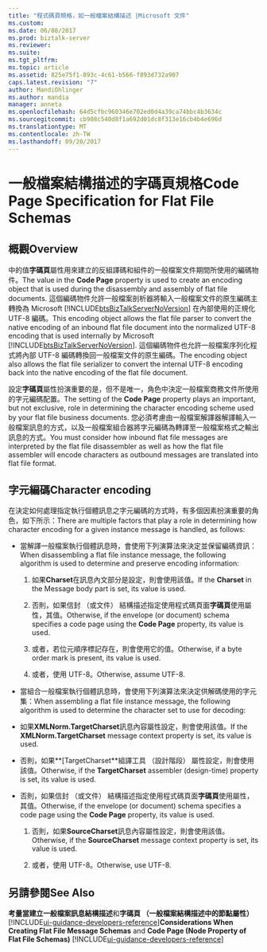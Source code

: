 ```yaml
---
title: "程式碼頁規格，如一般檔案結構描述 |Microsoft 文件"
ms.custom: 
ms.date: 06/08/2017
ms.prod: biztalk-server
ms.reviewer: 
ms.suite: 
ms.tgt_pltfrm: 
ms.topic: article
ms.assetid: 825e75f1-893c-4c61-b566-f893d732a907
caps.latest.revision: "7"
author: MandiOhlinger
ms.author: mandia
manager: anneta
ms.openlocfilehash: 64d5cfbc960346e702ed0d4a39ca74bbc4b3634c
ms.sourcegitcommit: cb908c540d8f1a692d01dc8f313e16cb4b4e696d
ms.translationtype: MT
ms.contentlocale: zh-TW
ms.lasthandoff: 09/20/2017
---
```

# <a name="code-page-specification-for-flat-file-schemas"></a><span data-ttu-id="86b04-102">一般檔案結構描述的字碼頁規格</span><span class="sxs-lookup"><span data-stu-id="86b04-102">Code Page Specification for Flat File Schemas</span></span>

## <a name="overview"></a><span data-ttu-id="86b04-103">概觀</span><span class="sxs-lookup"><span data-stu-id="86b04-103">Overview</span></span>
<span data-ttu-id="86b04-104">中的值**字碼頁**屬性用來建立的反組譯碼和組件的一般檔案文件期間所使用的編碼物件。</span><span class="sxs-lookup"><span data-stu-id="86b04-104">The value in the **Code Page** property is used to create an encoding object that is used during the disassembly and assembly of flat file documents.</span></span> <span data-ttu-id="86b04-105">這個編碼物件允許一般檔案剖析器將輸入一般檔案文件的原生編碼主轉換為 Microsoft [!INCLUDE[btsBizTalkServerNoVersion](../includes/btsbiztalkservernoversion-md.md)] 在內部使用的正規化 UTF-8 編碼。</span><span class="sxs-lookup"><span data-stu-id="86b04-105">This encoding object allows the flat file parser to convert the native encoding of an inbound flat file document into the normalized UTF-8 encoding that is used internally by Microsoft [!INCLUDE[btsBizTalkServerNoVersion](../includes/btsbiztalkservernoversion-md.md)].</span></span> <span data-ttu-id="86b04-106">這個編碼物件也允許一般檔案序列化程式將內部 UTF-8 編碼轉換回一般檔案文件的原生編碼。</span><span class="sxs-lookup"><span data-stu-id="86b04-106">The encoding object also allows the flat file serializer to convert the internal UTF-8 encoding back into the native encoding of the flat file document.</span></span>  
  
 <span data-ttu-id="86b04-107">設定**字碼頁**屬性扮演重要的是，但不是唯一，角色中決定一般檔案商務文件所使用的字元編碼配置。</span><span class="sxs-lookup"><span data-stu-id="86b04-107">The setting of the **Code Page** property plays an important, but not exclusive, role in determining the character encoding scheme used by your flat file business documents.</span></span> <span data-ttu-id="86b04-108">您必須考慮由一般檔案解譯器解譯輸入一般檔案訊息的方式，以及一般檔案組合器將字元編碼為轉譯至一般檔案格式之輸出訊息的方式。</span><span class="sxs-lookup"><span data-stu-id="86b04-108">You must consider how inbound flat file messages are interpreted by the flat file disassembler as well as how the flat file assembler will encode characters as outbound messages are translated into flat file format.</span></span>  

## <a name="character-encoding"></a><span data-ttu-id="86b04-109">字元編碼</span><span class="sxs-lookup"><span data-stu-id="86b04-109">Character encoding</span></span>  
 <span data-ttu-id="86b04-110">在決定如何處理指定執行個體訊息之字元編碼的方式時，有多個因素扮演重要的角色，如下所示：</span><span class="sxs-lookup"><span data-stu-id="86b04-110">There are multiple factors that play a role in determining how character encoding for a given instance message is handled, as follows:</span></span>  
  
-   <span data-ttu-id="86b04-111">當解譯一般檔案執行個體訊息時，會使用下列演算法來決定並保留編碼資訊：</span><span class="sxs-lookup"><span data-stu-id="86b04-111">When disassembling a flat file instance message, the following algorithm is used to determine and preserve encoding information:</span></span>  
  
    1.  <span data-ttu-id="86b04-112">如果**Charset**在訊息內文部分是設定，則會使用該值。</span><span class="sxs-lookup"><span data-stu-id="86b04-112">If the **Charset** in the Message body part is set, its value is used.</span></span>  
  
    2.  <span data-ttu-id="86b04-113">否則，如果信封 （或文件） 結構描述指定使用程式碼頁面**字碼頁**使用屬性，其值。</span><span class="sxs-lookup"><span data-stu-id="86b04-113">Otherwise, if the envelope (or document) schema specifies a code page using the **Code Page** property, its value is used.</span></span>  
  
    3.  <span data-ttu-id="86b04-114">或者，若位元順序標記存在，則會使用它的值。</span><span class="sxs-lookup"><span data-stu-id="86b04-114">Otherwise, if a byte order mark is present, its value is used.</span></span>  
  
    4.  <span data-ttu-id="86b04-115">或者，使用 UTF-8。</span><span class="sxs-lookup"><span data-stu-id="86b04-115">Otherwise, assume UTF-8.</span></span>  
  
-   <span data-ttu-id="86b04-116">當組合一般檔案執行個體訊息時，會使用下列演算法來決定供解碼使用的字元集：</span><span class="sxs-lookup"><span data-stu-id="86b04-116">When assembling a flat file instance message, the following algorithm is used to determine the character set to use for decoding:</span></span>  
  
-   <span data-ttu-id="86b04-117">如果**XMLNorm.TargetCharset**訊息內容屬性設定，則會使用該值。</span><span class="sxs-lookup"><span data-stu-id="86b04-117">If the **XMLNorm.TargetCharset** message context property is set, its value is used.</span></span>  
  
-   <span data-ttu-id="86b04-118">否則，如果**[TargetCharset**組譯工具 （設計階段） 屬性設定，則會使用該值。</span><span class="sxs-lookup"><span data-stu-id="86b04-118">Otherwise, if the **TargetCharset** assembler (design-time) property is set, its value is used.</span></span>  
  
-   <span data-ttu-id="86b04-119">否則，如果信封 （或文件） 結構描述指定使用程式碼頁面**字碼頁**使用屬性，其值。</span><span class="sxs-lookup"><span data-stu-id="86b04-119">Otherwise, if the envelope (or document) schema specifies a code page using the **Code Page** property, its value is used.</span></span>  
  
    1.  <span data-ttu-id="86b04-120">否則，如果**SourceCharset**訊息內容屬性設定，則會使用該值。</span><span class="sxs-lookup"><span data-stu-id="86b04-120">Otherwise, if the **SourceCharset** message context property is set, its value is used.</span></span>  
  
    2.  <span data-ttu-id="86b04-121">或者，使用 UTF-8。</span><span class="sxs-lookup"><span data-stu-id="86b04-121">Otherwise, use UTF-8.</span></span>  
  
## <a name="see-also"></a><span data-ttu-id="86b04-122">另請參閱</span><span class="sxs-lookup"><span data-stu-id="86b04-122">See Also</span></span>  
 <span data-ttu-id="86b04-123">**考量當建立一般檔案訊息結構描述**和**字碼頁 （一般檔案結構描述中的節點屬性）**[!INCLUDE[ui-guidance-developers-reference](../includes/ui-guidance-developers-reference.md)]</span><span class="sxs-lookup"><span data-stu-id="86b04-123">**Considerations When Creating Flat File Message Schemas** and **Code Page (Node Property of Flat File Schemas)** [!INCLUDE[ui-guidance-developers-reference](../includes/ui-guidance-developers-reference.md)]</span></span>